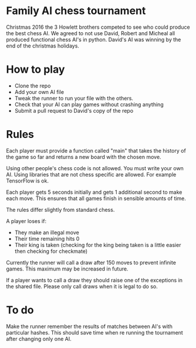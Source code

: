 # Family AI chess tournament

Christmas 2016 the 3 Howlett brothers competed to see who could produce the best chess AI. 
We agreed to not use 
David, Robert and Micheal all produced functional chess AI's in python.
David's AI was winning by the end of the christmas holidays.

# How to play

- Clone the repo
- Add your own AI file
- Tweak the runner to run your file with the others.
- Check that your AI can play games without crashing anything
- Submit a pull request to David's copy of the repo

# Rules

Each player must provide a function called "main" that takes the 
history of the game so far and returns a new board with the chosen move.

Using other people's chess code is not allowed. You must write your own AI. 
Using libraries that are not chess specific are allowed. For example TensorFlow is ok.

Each player gets 5 seconds initially and gets 1 additional second to make each move. 
This ensures that all games finish in sensible amounts of time.

The rules differ slightly from standard chess.

A player loses if:
- They make an illegal move
- Their time remaining hits 0
- Their king is taken (checking for the king being taken is a little easier then checking for checkmate)

Currently the runner will call a draw after 150 moves to prevent infinite games. 
This maximum may be increased in future. 

If a player wants to call a draw they should raise one of the exceptions in the shared file. 
Please only call draws when it is legal to do so.

# To do

Make the runner remember the results of matches between AI's with particular hashes. 
This should save time when re running the tournament after changing only one AI.
